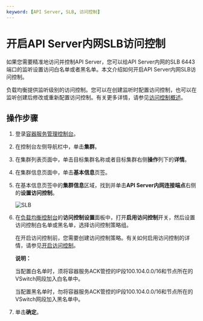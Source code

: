 ```yaml
---
keyword: [API Server, SLB, 访问控制]
---
```


# 开启API Server内网SLB访问控制

如果您需要精准地访问并控制API Server，您可以给API Server内网的SLB 6443端口的监听设置访问白名单或者黑名单。本文介绍如何开启API Server内网SLB访问控制。

负载均衡提供监听级别的访问控制。您可以在创建监听时配置访问控制，也可以在监听创建后修改或重新配置访问控制。有关更多详情，请参见[访问控制概述](/cn.zh-CN/用户指南/访问控制/访问控制概述.md)。

## 操作步骤

1.  登录[容器服务管理控制台](https://cs.console.aliyun.com)。

2.  在控制台左侧导航栏中，单击**集群**。

3.  在集群列表页面中，单击目标集群名称或者目标集群右侧**操作**列下的**详情**。

4.  在集群信息页面中，单击**基本信息**页签。

5.  在基本信息页签中的**集群信息**区域，找到并单击**API Server内网连接端点**右侧的**设置访问控制**。

    ![SLB](https://static-aliyun-doc.oss-cn-hangzhou.aliyuncs.com/assets/img/zh-CN/9600723061/p175375.png)

6.  在[负载均衡控制台](https://slb.console.aliyun.com/slb/cn-hangzhou/slbs/lb-bp1y52wyx5gqrw5mfnzpw/listeners/tcp/6443/acl-setting?spm=5176.2020520152.0.0.70a916dd6RPIeo)的**访问控制设置**面板中，打开**启用访问控制**开关，然后设置访问控制白名单或黑名单，选择访问控制策略组。

    在开启访问控制前，您需要创建访问控制策略。有关如何启用访问控制的详情，请参见[开启访问控制](/cn.zh-CN/用户指南/访问控制/开启访问控制.md)。

    **说明：**

    当配置白名单时，须将容器服务ACK管控的IP段100.104.0.0/16和节点所在的VSwitch网段加入白名单中。

    当配置黑名单时，勿将容器服务ACK管控的IP段100.104.0.0/16和节点所在的VSwitch网段加入黑名单中。

7.  单击**确定**。


